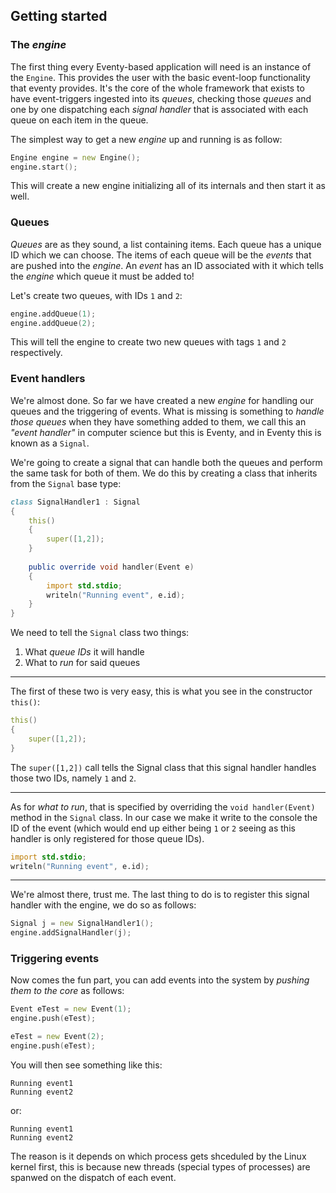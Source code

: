 ## Getting started

### The _engine_

The first thing every Eventy-based application will need is an instance of the `Engine`.
This provides the user with the basic event-loop functionality that eventy provides. It's
the core of the whole framework that exists to have event-triggers ingested into its
_queues_, checking those _queues_ and one by one dispatching each _signal handler_ that
is associated with each queue on each item in the queue.

The simplest way to get a new _engine_ up and running is as follow:

```d
Engine engine = new Engine();
engine.start();
```

This will create a new engine initializing all of its internals and then start it as well.

### Queues

_Queues_ are as they sound, a list containing items. Each queue has a unique ID which we
can choose. The items of each queue will be the _events_ that are pushed into the _engine_.
An _event_ has an ID associated with it which tells the _engine_ which queue it must be
added to!

Let's create two queues, with IDs `1` and `2`:

```d
engine.addQueue(1);
engine.addQueue(2);
```

This will tell the engine to create two new queues with tags `1` and `2` respectively.

### Event handlers

We're almost done. So far we have created a new _engine_ for handling our queues and
the triggering of events. What is missing is something to _handle those queues_ when
they have something added to them, we call this an _"event handler"_ in computer science
but this is Eventy, and in Eventy this is known as a `Signal`.

We're going to create a signal that can handle both the queues and perform the same task
for both of them. We do this by creating a class that inherits from the `Signal` base type:

```d
class SignalHandler1 : Signal
{
   	this()
   	{
   		super([1,2]);
   	}
    
    public override void handler(Event e)
   	{
   		import std.stdio;
   		writeln("Running event", e.id);
   	}
}
```

We need to tell the `Signal` class two things:

1. What _queue IDs_ it will handle
2. What to _run_ for said queues

---

The first of these two is very easy, this is what you see in the constructor `this()`:

```d
this()
{
    super([1,2]);
}
```

The `super([1,2])` call tells the Signal class that this signal handler handles those
two IDs, namely `1` and `2`.

---

As for _what to run_, that is specified by overriding the `void handler(Event)` method
in the `Signal` class. In our case we make it write to the console the ID of the event
(which would end up either being `1` or `2` seeing as this handler is only registered
for those queue IDs).

```d
import std.stdio;
writeln("Running event", e.id);
```

---

We're almost there, trust me. The last thing to do is to register this signal handler
with the engine, we do so as follows:

```d
Signal j = new SignalHandler1();
engine.addSignalHandler(j);
```

### Triggering events

Now comes the fun part, you can add events into the system by _pushing them to the core_
as follows:

```d
Event eTest = new Event(1);
engine.push(eTest);

eTest = new Event(2);
engine.push(eTest);


```

You will then see something like this:

```
Running event1
Running event2
```

or:

```
Running event1
Running event2
```

The reason is it depends on which process gets shceduled by the Linux kernel first, this
is because new threads (special types of processes) are spanwed on the dispatch of each
event.